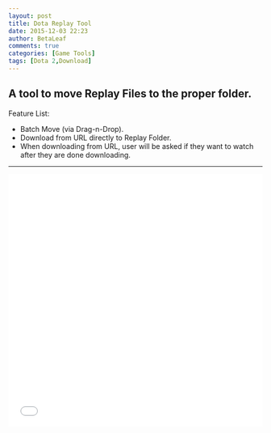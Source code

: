 ```yaml
---
layout: post
title: Dota Replay Tool
date: 2015-12-03 22:23
author: BetaLeaf
comments: true
categories: [Game Tools]
tags: [Dota 2,Download]
---  
```

## A tool to move Replay Files to the proper folder.  
Feature List:  

  - Batch Move (via Drag-n-Drop).  
  - Download from URL directly to Replay Folder.  
  - When downloading from URL, user will be asked if they want to watch after they are done downloading.  

---

<iframe src="{{ site.url }}/stats.html?username=BetaLeaf&repository=DotaReplayTool" width="100%" height="500" frameborder="0" scrolling="no"></iframe>  